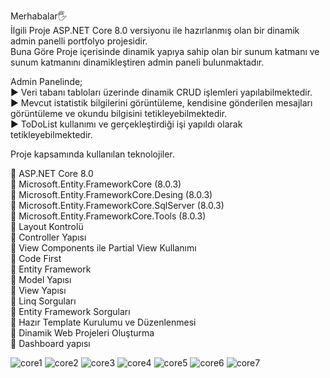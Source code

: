 Merhabalar🖐<br>
İlgili Proje ASP.NET Core 8.0 versiyonu ile hazırlanmış olan bir dinamik admin panelli portfolyo projesidir.<br>
Buna Göre Proje içerisinde dinamik yapıya sahip olan bir sunum katmanı ve sunum katmanını dinamikleştiren admin paneli bulunmaktadır.<br>

Admin Panelinde;<br>
► Veri tabanı tabloları üzerinde dinamik CRUD işlemleri yapılabilmektedir.<br>
► Mevcut istatistik bilgilerini görüntüleme, kendisine gönderilen mesajları görüntüleme ve okundu bilgisini tetikleyebilmektedir.<br>
► ToDoList kullanımı ve gerçekleştirdiği işi yapıldı olarak tetikleyebilmektedir.<br>


Proje kapsamında kullanılan teknolojiler.<br>

📌 ASP.NET Core 8.0<br>
📌 Microsoft.Entity.FrameworkCore (8.0.3)<br>
📌 Microsoft.Entity.FrameworkCore.Desing (8.0.3)<br>
📌 Microsoft.Entity.FrameworkCore.SqlServer (8.0.3)<br>
📌 Microsoft.Entity.FrameworkCore.Tools (8.0.3)<br>
📌 Layout Kontrolü<br>
📌 Controller Yapısı<br>
📌 View Components ile Partial View Kullanımı<br>
📌 Code First<br>
📌 Entity Framework<br>
📌 Model Yapısı<br>
📌 View Yapısı<br>
📌 Linq Sorguları<br>
📌 Entity Framework Sorguları<br>
📌 Hazır Template Kurulumu ve Düzenlenmesi<br>
📌 Dinamik Web Projeleri Oluşturma<br>
📌 Dashboard yapısı<br>


![core1](https://github.com/dvserkan/MyPortfolioUdemy/assets/163462310/7a22b288-403b-48d8-b5bf-5fffc65ec0da)
![core2](https://github.com/dvserkan/MyPortfolioUdemy/assets/163462310/e208c19c-19f1-4b31-bbcd-33b2f9b0a713)
![core3](https://github.com/dvserkan/MyPortfolioUdemy/assets/163462310/6d50b5c2-2e05-453a-886c-72b0d361e954)
![core4](https://github.com/dvserkan/MyPortfolioUdemy/assets/163462310/e1b056ad-4b04-463a-b3f2-914d4d789922)
![core5](https://github.com/dvserkan/MyPortfolioUdemy/assets/163462310/a64d55b5-b536-4976-8db0-4df08a533d30)
![core6](https://github.com/dvserkan/MyPortfolioUdemy/assets/163462310/2d4a02d7-a225-402a-b797-82b78167c146)
![core7](https://github.com/dvserkan/MyPortfolioUdemy/assets/163462310/df99e3de-2eec-4656-874e-cc9a61f3a9ce)

